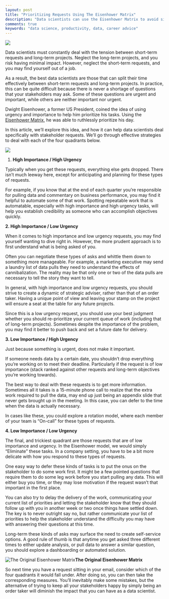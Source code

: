 ```yaml
---
layout: post
title: "Prioritizing Requests Using The Eisenhower Matrix"
description: "Data scientists can use the Eisenhower Matrix to avoid simply taking orders, and instead, establish themselves as strategic advisers"
comments: true
keywords: "data science, productivity, data, career advice"
---
```


![](https://cdn-images-1.medium.com/max/2000/0*WVEZg8fwJX1vDCuH)

Data scientists must constantly deal with the tension between short-term requests and long-term projects. Neglect the long-term projects, and you risk having minimal impact. However, neglect the short-term requests, and you may find yourself out of a job.

As a result, the best data scientists are those that can split their time effectively between short-term requests and long-term projects. In practice, this can be quite difficult because there is never a shortage of questions that your stakeholders may ask. Some of these questions are urgent and important, while others are neither important nor urgent.

Dwight Eisenhower, a former US President, coined the idea of using urgency and importance to help him prioritize his tasks. Using the[ Eisenhower Matrix](https://www.eisenhower.me/eisenhower-matrix/), he was able to ruthlessly prioritize his day.

In this article, we’ll explore this idea, and how it can help data scientists deal specifically with stakeholder requests. We’ll go through effective strategies to deal with each of the four quadrants below.

![](https://cdn-images-1.medium.com/max/2210/1*EAJtwwDDkQVZz9IjftkN-A.png)

1. **High Importance / High Urgency**

Typically when you get these requests, everything else gets dropped. There isn’t much leeway here, except for anticipating and planning for these types of requests.

For example, if you know that at the end of each quarter you’re responsible for pulling data and commentary on business performance, you may find it helpful to automate some of that work. Spotting repeatable work that is automatable, especially with high importance and high urgency tasks, will help you establish credibility as someone who can accomplish objectives quickly.

**2. High Importance / Low Urgency**

When it comes to high importance and low urgency requests, you may find yourself wanting to dive right in. However, the more prudent approach is to first understand what is being asked of you.

Often you can negotiate these types of asks and whittle them down to something more manageable. For example, a marketing executive may send a laundry list of data pulls they need to understand the effects of cannibalization. The reality may be that only one or two of the data pulls are necessary to tell the story they want to tell.

In general, with high importance and low urgency requests, you should strive to create a dynamic of strategic adviser, rather than that of an order taker. Having a unique point of view and leaving your stamp on the project will ensure a seat at the table for any future projects.

Since this is a low urgency request, you should use your best judgment whether you should re-prioritize your current queue of work (including that of long-term projects). Sometimes despite the importance of the problem, you may find it better to push back and set a future date for delivery.

**3. Low Importance / High Urgency**

Just because something is urgent, does not make it important.

If someone needs data by a certain date, you shouldn’t drop everything you’re working on to meet their deadline. Particularly if the request is of low importance (stack ranked against other requests and long-term objectives you’re working towards).

The best way to deal with these requests is to get more information. Sometimes all it takes is a 15-minute phone call to realize that the extra work required to pull the data, may end up just being an appendix slide that never gets brought up in the meeting. In this case, you can defer to the time when the data is actually necessary.

In cases like these, you could explore a rotation model, where each member of your team is “On-call” for these types of requests.

**4. Low Importance / Low Urgency**

The final, and trickiest quadrant are those requests that are of low importance and urgency. In the Eisenhower model, we would simply “Eliminate” these tasks. In a company setting, you have to be a bit more delicate with how you respond to these types of requests.

One easy way to defer these kinds of tasks is to put the onus on the stakeholder to do some work first. It might be a few pointed questions that require them to do some leg work before you start pulling any data. This will either buy you time, or they may lose motivation if the request wasn’t that important in the first place.

You can also try to delay the delivery of the work, communicating your current list of priorities and letting the stakeholder know that they should follow up with you in another week or two once things have settled down. The key is to never outright say no, but rather communicate your list of priorities to help the stakeholder understand the difficulty you may have with answering their questions at this time.

Long-term these kinds of asks may surface the need to create self-service options. A good rule of thumb is that anytime you get asked three different times to either update analysis, or pull data to answer a similar question, you should explore a dashboarding or automated solution.

![*The Original Eisenhower Matrix*](https://cdn-images-1.medium.com/max/2210/1*mCIwWYHuIzt455Qy7HTmoA.png)**The Original Eisenhower Matrix**

So next time you have a request sitting in your email, consider which of the four quadrants it would fall under. After doing so, you can then take the corresponding measures. You’ll inevitably make some mistakes, but the alternative of trying to keep all your stakeholders happy by simply being an order taker will diminish the impact that you can have as a data scientist.
